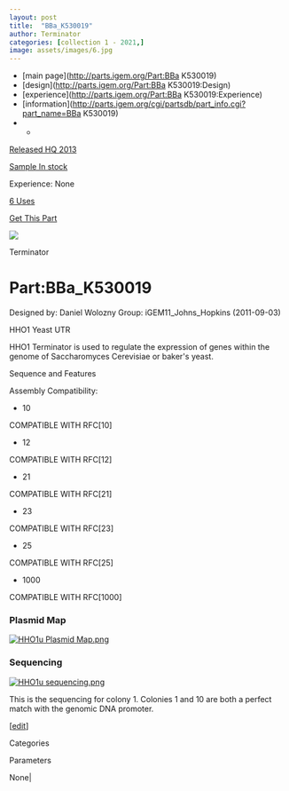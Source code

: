 ```yaml
---
layout: post
title:  "BBa_K530019"
author: Terminator
categories: [collection 1 - 2021,] 
image: assets/images/6.jpg
---
```



  * [main page](http://parts.igem.org/Part:BBa K530019)
  * [design](http://parts.igem.org/Part:BBa K530019:Design)
  * [experience](http://parts.igem.org/Part:BBa K530019:Experience)
  * [information](http://parts.igem.org/cgi/partsdb/part_info.cgi?part_name=BBa K530019)
  *   * 

[Released HQ 2013](http://parts.igem.org/Help:Part_Status_Box)

[Sample In stock](http://parts.igem.org/Help:Part_Status_Box)

Experience: None

[6 Uses](http://parts.igem.org/partsdb/uses.cgi?part=BBa_K530019)

[ Get This Part](http://parts.igem.org/partsdb/get_part.cgi?part=BBa_K530019)

![](http://parts.igem.org/images/partbypart/icon_terminator.png)

Terminator

# Part:BBa_K530019

Designed by: Daniel Wolozny   Group: iGEM11_Johns_Hopkins   (2011-09-03)

HHO1 Yeast UTR

HHO1 Terminator is used to regulate the expression of genes within the genome
of Saccharomyces Cerevisiae or baker's yeast.

Sequence and Features

  

Assembly Compatibility:

  * 10

COMPATIBLE WITH RFC[10]

  * 12

COMPATIBLE WITH RFC[12]

  * 21

COMPATIBLE WITH RFC[21]

  * 23

COMPATIBLE WITH RFC[23]

  * 25

COMPATIBLE WITH RFC[25]

  * 1000

COMPATIBLE WITH RFC[1000]

  

  

### Plasmid Map

[![HHO1u Plasmid
Map.png](/wiki/images/b/be/HHO1u_Plasmid_Map.png)](/File:HHO1u_Plasmid_Map.png)

  

### Sequencing

[![HHO1u
sequencing.png](/wiki/images/2/2c/HHO1u_sequencing.png)](/File:HHO1u_sequencing.png)

  
This is the sequencing for colony 1. Colonies 1 and 10 are both a perfect
match with the genomic DNA promoter.

[[edit](http://parts.igem.org/partsdb/part_info.cgi?part_name=BBa_K530019)]

Categories

Parameters

None|


